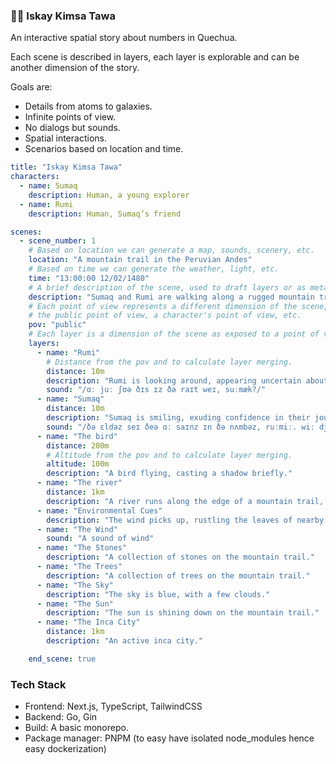 ### 🖐🏽 Iskay Kimsa Tawa

An interactive spatial story about numbers in Quechua.

Each scene is described in layers, each layer is explorable and can be another dimension of the story.

Goals are:

- Details from atoms to galaxies.
- Infinite points of view.
- No dialogs but sounds.
- Spatial interactions.
- Scenarios based on location and time.

```yaml
title: "Iskay Kimsa Tawa"
characters:
  - name: Sumaq
    description: Human, a young explorer
  - name: Rumi
    description: Human, Sumaq’s friend

scenes:
  - scene_number: 1
    # Based on location we can generate a map, sounds, scenery, etc.
    location: "A mountain trail in the Peruvian Andes"
    # Based on time we can generate the weather, light, etc.
    time: "13:00:00 12/02/1480"
    # A brief description of the scene, used to draft layers or as meta data.
    description: "Sumaq and Rumi are walking along a rugged mountain trail. The sun is shining, and the path ahead is narrow and filled with stones."
    # Each point of view represents a different dimension of the scene, it can be
    # the public point of view, a character's point of view, etc.
    pov: "public"
    # Each layer is a dimension of the scene as exposed to a point of view.
    layers:
      - name: "Rumi"
        # Distance from the pov and to calculate layer merging.
        distance: 10m
        description: "Rumi is looking around, appearing uncertain about their path."
        sound: "/ɑː juː ʃʊə ðɪs ɪz ðə raɪt weɪ, suːmæk?/"
      - name: "Sumaq"
        distance: 10m
        description: "Sumaq is smiling, exuding confidence in their journey."
        sound: "/ðə ɛldəz seɪ ðeə ɑː saɪnz ɪn ðə nʌmbəz, ruːmiː. wiː dʒʌst hæv tuː lʊk keəfʊli./"
      - name: "The bird"
        distance: 200m
        # Altitude from the pov and to calculate layer merging.
        altitude: 100m
        description: "A bird flying, casting a shadow briefly."
      - name: "The river"
        distance: 1km
        description: "A river runs along the edge of a mountain trail, its sound barely audible."
      - name: "Environmental Cues"
        description: "The wind picks up, rustling the leaves of nearby trees."
      - name: "The Wind"
        sound: "A sound of wind"
      - name: "The Stones"
        description: "A collection of stones on the mountain trail."
      - name: "The Trees"
        description: "A collection of trees on the mountain trail."
      - name: "The Sky"
        description: "The sky is blue, with a few clouds."
      - name: "The Sun"
        description: "The sun is shining down on the mountain trail."
      - name: "The Inca City"
        distance: 1km
        description: "An active inca city."

    end_scene: true
```

### Tech Stack

- Frontend: Next.js, TypeScript, TailwindCSS
- Backend: Go, Gin
- Build: A basic monorepo.
- Package manager: PNPM (to easy have isolated node_modules hence easy dockerization)
